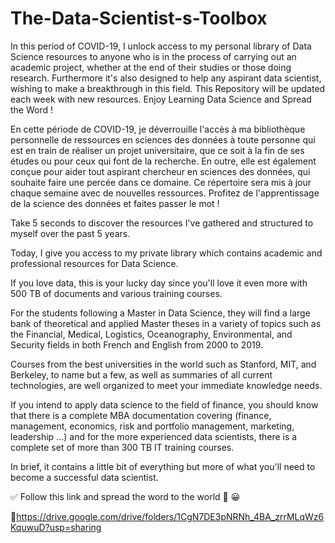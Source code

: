 # The-Data-Scientist-s-Toolbox
 In this period of COVID-19, I unlock access to my personal library of Data Science resources to anyone who is in the process of carrying out an academic project, whether at the end of their studies or those doing research.   Furthermore it's also designed to help any aspirant data scientist, wishing to make a breakthrough in this field.   This Repository will be updated each week with new resources.  Enjoy Learning Data Science and Spread the Word !    


En cette période de COVID-19, je déverrouille l'accès à ma bibliothèque personnelle de ressources en sciences des données à toute personne qui est en train de réaliser un projet universitaire, que ce soit à la fin de ses études ou pour ceux qui font de la recherche.   En outre, elle est également conçue pour aider tout aspirant chercheur en sciences des données, qui souhaite faire une percée dans ce domaine.   Ce répertoire sera mis à jour chaque semaine avec de nouvelles ressources.  Profitez de l'apprentissage de la science des données et faites passer le mot ! 


Take 5 seconds to discover the resources I've gathered and structured to myself over the past 5 years.  

Today, I give you access to my private library which contains academic and professional resources for Data Science.  

If you love data, this is your lucky day since you'll love it even more with 500 TB of documents and various training courses.   

For the students following a Master in Data Science, they will find a large bank of theoretical and applied Master theses in a variety of topics such as the Financial, Medical, Logistics, Oceanography, Environmental, and Security fields in both French and English from 2000 to 2019.   

Courses from the best universities in the world such as Stanford, MIT, and Berkeley, to name but a few, as well as summaries of all current technologies, are well organized to meet your immediate knowledge needs.   

If you intend to apply data science to the field of finance, you should know that there is a complete MBA documentation covering (finance, management, economics, risk and portfolio management, marketing, leadership ...) and for the more experienced data scientists, there is a complete set of more than 300 TB IT training courses.  

In brief, it contains a little bit of everything but more of what you'll need to become a successful data scientist.

✅ Follow this link and spread the word to the world 📢 😀

🔗https://drive.google.com/drive/folders/1CgN7DE3pNRNh_4BA_zrrMLqWz6KquwuD?usp=sharing
